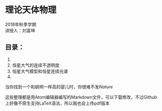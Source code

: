# 理论天体物理
2018年秋季学期\
讲授人：刘富坤
## 目录：
1. 
2. 恒星大气的连续不透明度
3. 恒星大气模型和恒星连续光谱
4.
当你找到一个和姚明一样高的婴儿时，你很难不发*Nature*

这些整理都是用Atom编辑器编写的Markdown文件，可以下载修改，不过Github上好像不原生支持LaTeX语法，所以我也会上传pdf版本
